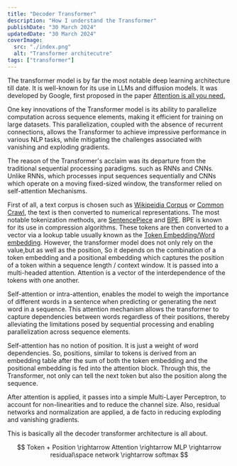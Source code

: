 ```yaml
---
title: "Decoder Transformer"
description: "How I understand the Transformer"
publishDate: "30 March 2024"
updatedDate: "30 March 2024"
coverImage:
  src: "./index.png"
  alt: "Transformer architecutre"
tags: ["transformer"]
---
```


The transformer model is by far the most notable deep learning architecture till date. It is well-known for its use in LLMs and diffusion models. It was developed by Google, first proposed in the paper [Attention is all you need.]()

One key innovations of the Transformer model is its ability to parallelize computation across sequence elements, making it efficient for training on large datasets. This parallelization, coupled with the absence of recurrent connections, allows the Transformer to achieve impressive performance in various NLP tasks, while mitigating the challenges associated with vanishing and exploding gradients.

The reason of the Transformer's acclaim was its departure from the traditional sequential processing paradigms. such as RNNs and CNNs. Unlike RNNs, which processes input sequences sequentially and CNNs which operate on a moving fixed-sized window, the transformer relied on self-attention Mechanisms.

First of all, a text corpus is chosen such as [Wikipeidia Corpus]() or [Common Crawl](), the text is then converted to numerical representations. The most notable tokenization methods, are [SentencePiece]() and [BPE](). BPE is known for its use in compression algorithms. These tokens are then converted to a vector via a lookup table usually known as the [Token Embedding/Word embedding](). However, the transformer model does not only rely on the value,but as well as the position, So it depends on the combination of a token embedding and a positional embedding which captures the position of a token within a sequence length / context window. It is passed into a multi-headed attention. Attention is a vector of the interdependence of the tokens with one another.

Self-attention or intra-attention, enables the model to weigh the importance of different words in a sentence when predicting or generating the next word in a sequence. This attention mechanism allows the transformer to capture dependencies between words regardless of their positions, thereby alleviating the limitations posed by sequential processing and enabling parallelization across sequence elements.

Self-attention has no notion of position. It is just a weight of word dependencies. So, positions, similar to tokens is derived from an embedding table after the sum of both the token embedding and the positional embedding is fed into the attention block. Through this, the Transformer, not only can tell the next token but also the position along the sequence.

After attention is applied, it passes into a simple Multi-Layer Perceptron, to account for non-linearities and to reduce the channel size. Also, residual networks and normalization are applied, a de facto in reducing exploding and vanishing gradients.

This is basically all the decoder transformer architecture is all about.

$$
Token + Position \rightarrow Attention \rightarrow MLP \rightarrow residual\space network \rightarrow softmax
$$
